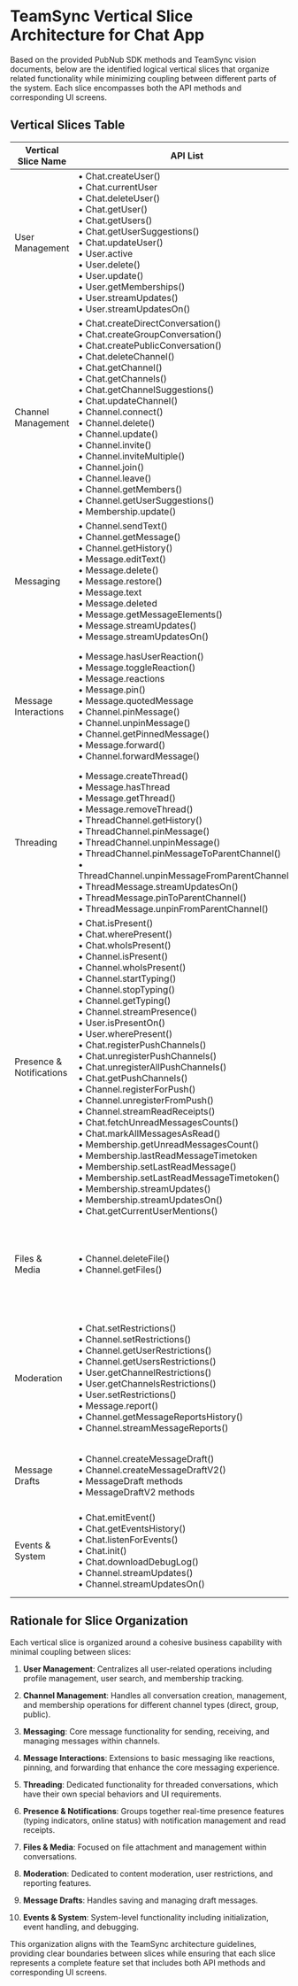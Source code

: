 # TeamSync Vertical Slice Architecture for Chat App

Based on the provided PubNub SDK methods and TeamSync vision documents, below are the identified logical vertical slices that organize related functionality while minimizing coupling between different parts of the system. Each slice encompasses both the API methods and corresponding UI screens.

## Vertical Slices Table

| Vertical Slice Name | API List | Screens Listing |
|---------------------|----------|----------------|
| User Management | • Chat.createUser()<br>• Chat.currentUser<br>• Chat.deleteUser()<br>• Chat.getUser()<br>• Chat.getUsers()<br>• Chat.getUserSuggestions()<br>• Chat.updateUser()<br>• User.active<br>• User.delete()<br>• User.update()<br>• User.getMemberships()<br>• User.streamUpdates()<br>• User.streamUpdatesOn() | • User Profile Screen<br>• User Settings Screen<br>• User Directory/List Screen<br>• User Search Screen<br>• User Edit Screen |
| Channel Management | • Chat.createDirectConversation()<br>• Chat.createGroupConversation()<br>• Chat.createPublicConversation()<br>• Chat.deleteChannel()<br>• Chat.getChannel()<br>• Chat.getChannels()<br>• Chat.getChannelSuggestions()<br>• Chat.updateChannel()<br>• Channel.connect()<br>• Channel.delete()<br>• Channel.update()<br>• Channel.invite()<br>• Channel.inviteMultiple()<br>• Channel.join()<br>• Channel.leave()<br>• Channel.getMembers()<br>• Channel.getUserSuggestions()<br>• Membership.update() | • Channel List Screen<br>• Channel Creation Screen<br>• Channel Settings/Details Screen<br>• Channel Member Management Screen<br>• Channel Join/Leave Screen<br>• Channel Search Screen |
| Messaging | • Channel.sendText()<br>• Channel.getMessage()<br>• Channel.getHistory()<br>• Message.editText()<br>• Message.delete()<br>• Message.restore()<br>• Message.text<br>• Message.deleted<br>• Message.getMessageElements()<br>• Message.streamUpdates()<br>• Message.streamUpdatesOn() | • Message List/Chat View Screen<br>• Message Composer Screen<br>• Message Edit Interface<br>• Message History/Search Screen |
| Message Interactions | • Message.hasUserReaction()<br>• Message.toggleReaction()<br>• Message.reactions<br>• Message.pin()<br>• Message.quotedMessage<br>• Channel.pinMessage()<br>• Channel.unpinMessage()<br>• Channel.getPinnedMessage()<br>• Message.forward()<br>• Channel.forwardMessage() | • Reaction UI Component<br>• Pinned Messages Screen<br>• Quote Message Interface<br>• Forward Message Screen |
| Threading | • Message.createThread()<br>• Message.hasThread<br>• Message.getThread()<br>• Message.removeThread()<br>• ThreadChannel.getHistory()<br>• ThreadChannel.pinMessage()<br>• ThreadChannel.unpinMessage()<br>• ThreadChannel.pinMessageToParentChannel()<br>• ThreadChannel.unpinMessageFromParentChannel()<br>• ThreadMessage.streamUpdatesOn()<br>• ThreadMessage.pinToParentChannel()<br>• ThreadMessage.unpinFromParentChannel() | • Thread View Screen<br>• Thread List Component<br>• Thread Creation Interface |
| Presence & Notifications | • Chat.isPresent()<br>• Chat.wherePresent()<br>• Chat.whoIsPresent()<br>• Channel.isPresent()<br>• Channel.whoIsPresent()<br>• Channel.startTyping()<br>• Channel.stopTyping()<br>• Channel.getTyping()<br>• Channel.streamPresence()<br>• User.isPresentOn()<br>• User.wherePresent()<br>• Chat.registerPushChannels()<br>• Chat.unregisterPushChannels()<br>• Chat.unregisterAllPushChannels()<br>• Chat.getPushChannels()<br>• Channel.registerForPush()<br>• Channel.unregisterFromPush()<br>• Channel.streamReadReceipts()<br>• Chat.fetchUnreadMessagesCounts()<br>• Chat.markAllMessagesAsRead()<br>• Membership.getUnreadMessagesCount()<br>• Membership.lastReadMessageTimetoken<br>• Membership.setLastReadMessage()<br>• Membership.setLastReadMessageTimetoken()<br>• Membership.streamUpdates()<br>• Membership.streamUpdatesOn()<br>• Chat.getCurrentUserMentions() | • Presence Indicators Component<br>• Typing Indicators Component<br>• Online Status Display Component<br>• Notification Settings Screen<br>• Unread Counts Display Component<br>• Push Notification Management Screen<br>• Mention List Screen<br>• Read Receipts View |
| Files & Media | • Channel.deleteFile()<br>• Channel.getFiles() | • File Attachment Interface<br>• File Gallery/List Screen<br>• File Preview Screen |
| Moderation | • Chat.setRestrictions()<br>• Channel.setRestrictions()<br>• Channel.getUserRestrictions()<br>• Channel.getUsersRestrictions()<br>• User.getChannelRestrictions()<br>• User.getChannelsRestrictions()<br>• User.setRestrictions()<br>• Message.report()<br>• Channel.getMessageReportsHistory()<br>• Channel.streamMessageReports() | • Message Report Interface<br>• User Restriction Management Screen<br>• Channel Moderation Dashboard<br>• Report History Screen |
| Message Drafts | • Channel.createMessageDraft()<br>• Channel.createMessageDraftV2()<br>• MessageDraft methods<br>• MessageDraftV2 methods | • Draft Message Interface<br>• Saved Drafts List Screen |
| Events & System | • Chat.emitEvent()<br>• Chat.getEventsHistory()<br>• Chat.listenForEvents()<br>• Chat.init()<br>• Chat.downloadDebugLog()<br>• Channel.streamUpdates()<br>• Channel.streamUpdatesOn() | • Event Log/History Screen<br>• System Settings Screen<br>• Debug Log Screen |

## Rationale for Slice Organization

Each vertical slice is organized around a cohesive business capability with minimal coupling between slices:

1. **User Management**: Centralizes all user-related operations including profile management, user search, and membership tracking.

2. **Channel Management**: Handles all conversation creation, management, and membership operations for different channel types (direct, group, public).

3. **Messaging**: Core message functionality for sending, receiving, and managing messages within channels.

4. **Message Interactions**: Extensions to basic messaging like reactions, pinning, and forwarding that enhance the core messaging experience.

5. **Threading**: Dedicated functionality for threaded conversations, which have their own special behaviors and UI requirements.

6. **Presence & Notifications**: Groups together real-time presence features (typing indicators, online status) with notification management and read receipts.

7. **Files & Media**: Focused on file attachment and management within conversations.

8. **Moderation**: Dedicated to content moderation, user restrictions, and reporting features.

9. **Message Drafts**: Handles saving and managing draft messages.

10. **Events & System**: System-level functionality including initialization, event handling, and debugging.

This organization aligns with the TeamSync architecture guidelines, providing clear boundaries between slices while ensuring that each slice represents a complete feature set that includes both API methods and corresponding UI screens.
